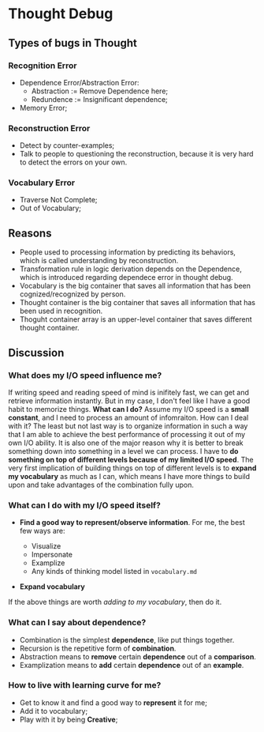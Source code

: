# Thought Debug 

## Types of bugs in Thought

### Recognition Error

* Dependence Error/Abstraction Error:
	* Abstraction := Remove Dependence here;
	* Redundence := Insignificant dependence;
* Memory Error;

### Reconstruction Error

* Detect by counter-examples;
* Talk to people to questioning the reconstruction, because it is very hard to
  detect the errors on your own.

### Vocabulary Error

* Traverse Not Complete;
* Out of Vocabulary;

## Reasons

* People used to processing information by predicting its behaviors, which is called
  understanding by reconstruction. 
* Transformation rule in logic derivation depends on the Dependence, which is
  introduced regarding dependece error in thought debug.
* Vocabulary is the big container that saves all information that has been
  cognized/recognized by person.
* Thought container is the big container that saves all information that has been
  used in recognition. 
* Thoguht container array is an upper-level container that saves different thought
  container.

## Discussion

### What does my I/O speed influence me?

If writing speed and reading speed of mind is inifitely fast, we can get and
retrieve information instantly. But in my case, I don't feel like I have a good
habit to memorize things. **What can I do?** 
Assume my I/O speed is a **small constant**, and I need to process an amount of
infomraiton. How can I deal with it? The least but not last way is to organize
information in such a way that I am able to achieve the best performance of
processing it out of my own I/O ability. It is also one of the major reason why it
is better to break something down into something in a level we can process. I have
to **do something on top of different levels because of my limited I/O speed**. The
very first implication of building things on top of different levels is to **expand
my vocabulary** as much as I can, which means I have more things to build upon and
take advantages of the combination fully upon.

### What can I do with my I/O speed itself?

* **Find a good way to represent/observe information**. 
	For me, the best few ways are: 

	* Visualize
	* Impersonate
	* Examplize
	* Any kinds of thinking model listed in `vocabulary.md`

* **Expand vocabulary**

If the above things are worth *adding to my vocabulary*, then do it.

### What can I say about dependence?

* Combination is the simplest **dependence**, like put things together.
* Recursion is the repetitive form of **combination**.
* Abstraction means to **remove** certain **dependence** out of a **comparison**.
* Examplization means to **add** certain **dependence** out of an **example**.

### How to live with learning curve for me? 

* Get to know it and find a good way to **represent** it for me;
* Add it to vocabulary;
* Play with it by being **Creative**;
